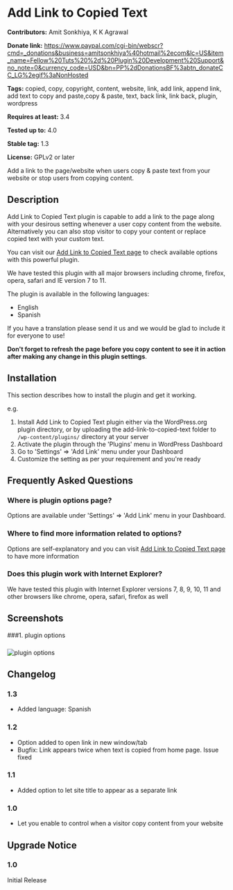 # Add Link to Copied Text #
**Contributors:** Amit Sonkhiya, K K Agrawal
  
**Donate link:** https://www.paypal.com/cgi-bin/webscr?cmd=_donations&business=amitsonkhiya%40hotmail%2ecom&lc=US&item_name=Fellow%20Tuts%20%2d%20Plugin%20Development%20Support&no_note=0&currency_code=USD&bn=PP%2dDonationsBF%3abtn_donateCC_LG%2egif%3aNonHosted
  
**Tags:** copied, copy, copyright, content, website, link, add link, append link, add text to copy and paste,copy & paste, text, back link, link back, plugin, wordpress
  
**Requires at least:** 3.4
  
**Tested up to:** 4.0
  
**Stable tag:** 1.3
  
**License:** GPLv2 or later
  

Add a link to the page/website when users copy & paste text from your website or stop users from copying content.

## Description ##

Add Link to Copied Text plugin is capable to add a link to the page along with your desirous setting whenever a user copy content from the website. Alternatively you can also stop visitor to copy your content or replace copied text with your custom text.

You can visit our <a href="http://dev.fellowtuts.com/add-link-to-copied-text-plugin/">Add Link to Copied Text page</a> to check available options with this powerful plugin.

We have tested this plugin with all major browsers including chrome, firefox, opera, safari and IE version 7 to 11.

The plugin is available in the following languages:

* English
* Spanish

If you have a translation please send it us and we would be glad to include it for everyone to use!

<strong>Don't forget to refresh the page before you copy content to see it in action after making any change in this plugin settings</strong>.

## Installation ##

This section describes how to install the plugin and get it working.

e.g.

1. Install Add Link to Copied Text plugin either via the WordPress.org plugin directory, or by uploading the add-link-to-copied-text folder to `/wp-content/plugins/` directory at your server
2. Activate the plugin through the 'Plugins' menu in WordPress Dashboard
3. Go to 'Settings' => 'Add Link' menu under your Dashboard  
4. Customize the setting as per your requirement and you're ready


## Frequently Asked Questions ##

### Where is plugin options page? ###
Options are available under 'Settings' => 'Add Link' menu in your Dashboard.

### Where to find more information related to options? ###
Options are self-explanatory and you can visit <a href="http://dev.fellowtuts.com/add-link-to-copied-text-plugin/">Add Link to Copied Text page</a> to have more information

### Does this plugin work with Internet Explorer? ###
We have tested this plugin with Internet Explorer versions 7, 8, 9, 10, 11 and other browsers like chrome, opera, safari, firefox as well


## Screenshots ##
###1. plugin options
###
![plugin options
](https://s.w.org/plugins/add-link-to-copied-text/screenshot-1.png)



## Changelog ##

### 1.3 ###
* Added language: Spanish

### 1.2 ###
* Option added to open link in new window/tab
* Bugfix: Link appears twice when text is copied from home page. Issue fixed

### 1.1 ###
* Added option to let site title to appear as a separate link

### 1.0 ###
* Let you enable to control when a visitor copy content from your website


## Upgrade Notice ##

### 1.0 ###
Initial Release